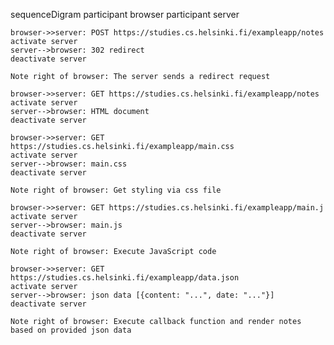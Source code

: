 sequenceDigram
    participant browser
    participant server

    browser->>server: POST https://studies.cs.helsinki.fi/exampleapp/notes
    activate server
    server-->browser: 302 redirect
    deactivate server

    Note right of browser: The server sends a redirect request

    browser->>server: GET https://studies.cs.helsinki.fi/exampleapp/notes
    activate server
    server-->browser: HTML document
    deactivate server

    browser->>server: GET https://studies.cs.helsinki.fi/exampleapp/main.css
    activate server
    server-->browser: main.css
    deactivate server

    Note right of browser: Get styling via css file

    browser->>server: GET https://studies.cs.helsinki.fi/exampleapp/main.j
    activate server
    server-->browser: main.js
    deactivate server

    Note right of browser: Execute JavaScript code

    browser->>server: GET https://studies.cs.helsinki.fi/exampleapp/data.json
    activate server
    server-->browser: json data [{content: "...", date: "..."}]
    deactivate server

    Note right of browser: Execute callback function and render notes based on provided json data
